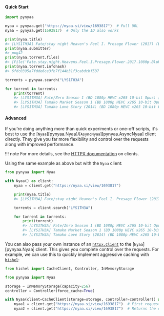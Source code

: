 #### Quick Start

```py
import pynyaa

nyaa = pynyaa.get("https://nyaa.si/view/1693817")  # Full URL
nyaa = pynyaa.get(1693817)  # Only the ID also works

print(nyaa.title)
#> [LYS1TH3A] Fate/stay night Heaven's Feel I. Presage Flower (2017) (BD 1080p HEVC x265 10-bit Opus) [Dual-Audio]
print(nyaa.submitter)
#> pog42
print(nyaa.torrent.files)
#> [File('Fate.stay.night.Heavens.Feel.I.Presage.Flower.2017.1080p.BluRay.Opus5.1.H.265-LYS1TH3A.mkv', size=12263052206)]
print(nyaa.torrent.infohash)
#> 6fdc0395a7fdde6ce3fb7f144b31f3cabdcbf537

torrents = pynyaa.search("LYS1TH3A")

for torrent in torrents:
    print(torrent)
    #> [LYS1TH3A] Fate/Zero Season 1 (BD 1080p HEVC x265 10-bit Opus) [Dual-Audio]
    #> [LYS1TH3A] Tamako Market Season 1 (BD 1080p HEVC x265 10-bit Opus) [Dual-Audio]
    #> [LYS1TH3A] Tamako Love Story (2014) (BD 1080p HEVC x265 10-bit Opus) [Dual-Audio]
```

#### Advanced

If you're doing anything more than quick experiments or one-off scripts, it's best to use the [`Nyaa`][pynyaa.Nyaa]/[`AsyncNyaa`][pynyaa.AsyncNyaa] client directly. They give you far more flexibility and control over the requests along with improved performance.

!!! note
    For more details, see the [HTTPX documentation](https://www.python-httpx.org/advanced/clients/#why-use-a-client) on clients.


Using the same example as above but with the `Nyaa` client:
```py
from pynyaa import Nyaa

with Nyaa() as client:
    nyaa = client.get("https://nyaa.si/view/1693817")

    print(nyaa.title)
    #> [LYS1TH3A] Fate/stay night Heaven's Feel I. Presage Flower (2017) (BD 1080p HEVC x265 10-bit Opus) [Dual-Audio]

    torrents = client.search("LYS1TH3A")

    for torrent in torrents:
        print(torrent)
        #> [LYS1TH3A] Fate/Zero Season 1 (BD 1080p HEVC x265 10-bit Opus) [Dual-Audio]
        #> [LYS1TH3A] Tamako Market Season 1 (BD 1080p HEVC x265 10-bit Opus) [Dual-Audio]
        #> [LYS1TH3A] Tamako Love Story (2014) (BD 1080p HEVC x265 10-bit Opus) [Dual-Audio]
```

You can also pass your own instance of an [`httpx.Client`](https://www.python-httpx.org/api/#client) to the [`Nyaa`][pynyaa.Nyaa] client. This gives you complete control over the requests. For example, we can use this to quickly implement aggressive caching with [`hishel`](https://github.com/karpetrosyan/hishel):

```py
from hishel import CacheClient, Controller, InMemoryStorage

from pynyaa import Nyaa

storage = InMemoryStorage(capacity=256)
controller = Controller(force_cache=True)

with Nyaa(client=CacheClient(storage=storage, controller=controller)) as client:
    nyaa1 = client.get("https://nyaa.si/view/1693817")  # First request
    nyaa2 = client.get("https://nyaa.si/view/1693817")  # Returns the cached result
```
